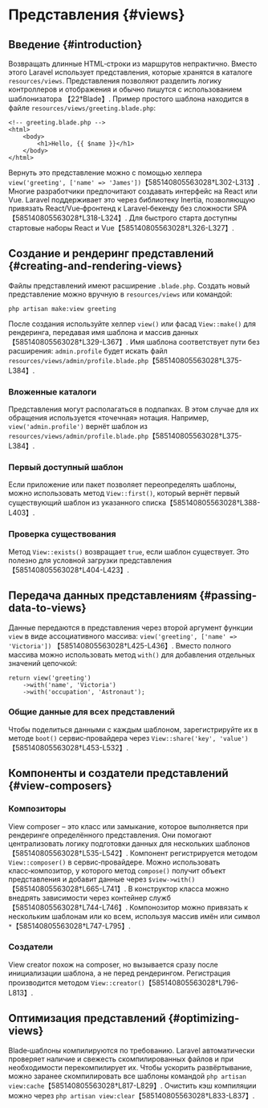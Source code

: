 # Представления {#views}

## Введение {#introduction}

Возвращать длинные HTML‑строки из маршрутов непрактично. Вместо этого
Laravel использует представления, которые хранятся в каталоге
`resources/views`. Представления позволяют разделить логику контроллеров
и отображения и обычно пишутся с использованием шаблонизатора
【22†Blade】. Пример простого шаблона находится в файле
`resources/views/greeting.blade.php`:

```
<!-- greeting.blade.php -->
<html>
    <body>
        <h1>Hello, {{ $name }}</h1>
    </body>
</html>
```

Вернуть это представление можно с помощью хелпера `view('greeting',
['name' => 'James'])`【585140805563028†L302-L313】. Многие разработчики
предпочитают создавать интерфейс на React или Vue. Laravel поддерживает
это через библиотеку Inertia, позволяющую привязать React/Vue‑фронтенд к
Laravel‑бекенду без сложности SPA【585140805563028†L318-L324】. Для быстрого
старта доступны стартовые наборы React и Vue【585140805563028†L326-L327】.

## Создание и рендеринг представлений {#creating-and-rendering-views}

Файлы представлений имеют расширение `.blade.php`. Создать новый
представление можно вручную в `resources/views` или командой:

```
php artisan make:view greeting
```

После создания используйте хелпер `view()` или фасад `View::make()` для
рендеринга, передавая имя шаблона и массив данных【585140805563028†L329-L367】.
Имя шаблона соответствует пути без расширения: `admin.profile` будет
искать файл `resources/views/admin/profile.blade.php`【585140805563028†L375-L384】.

### Вложенные каталоги

Представления могут располагаться в подпапках. В этом случае для их
обращения используется «точечная» нотация. Например, `view('admin.profile')`
вернёт шаблон из `resources/views/admin/profile.blade.php`【585140805563028†L375-L384】.

### Первый доступный шаблон

Если приложение или пакет позволяет переопределять шаблоны, можно
использовать метод `View::first()`, который вернёт первый существующий
шаблон из указанного списка【585140805563028†L388-L403】.

### Проверка существования

Метод `View::exists()` возвращает `true`, если шаблон существует. Это
полезно для условной загрузки представления【585140805563028†L404-L423】.

## Передача данных представлениям {#passing-data-to-views}

Данные передаются в представления через второй аргумент функции `view`
в виде ассоциативного массива: `view('greeting', ['name' => 'Victoria'])`
【585140805563028†L425-L436】. Вместо полного массива можно использовать метод
`with()` для добавления отдельных значений цепочкой:

```
return view('greeting')
    ->with('name', 'Victoria')
    ->with('occupation', 'Astronaut');
```

### Общие данные для всех представлений

Чтобы поделиться данными с каждым шаблоном, зарегистрируйте их в
методе `boot()` сервис‑провайдера через `View::share('key', 'value')`
【585140805563028†L453-L532】.

## Компоненты и создатели представлений {#view-composers}

### Композиторы

View composer – это класс или замыкание, которое выполняется при
рендеринге определённого представления. Они помогают централизовать
логику подготовки данных для нескольких шаблонов【585140805563028†L535-L542】.
Компонент регистрируется методом `View::composer()` в сервис‑провайдере.
Можно использовать класс‑композитор, у которого метод `compose()` получит
объект представления и добавит данные через `$view->with()`【585140805563028†L665-L741】.
В конструктор класса можно внедрять зависимости через контейнер служб【585140805563028†L744-L746】.
Компонозитор можно привязать к нескольким шаблонам или ко всем, используя
массив имён или символ `*`【585140805563028†L747-L795】.

### Создатели

View creator похож на composer, но вызывается сразу после
инициализации шаблона, а не перед рендерингом. Регистрация
производится методом `View::creator()`【585140805563028†L796-L813】.

## Оптимизация представлений {#optimizing-views}

Blade‑шаблоны компилируются по требованию. Laravel автоматически
проверяет наличие и свежесть скомпилированных файлов и при необходимости
перекомпилирует их. Чтобы ускорить развёртывание, можно заранее
скомпилировать все шаблоны командой `php artisan view:cache`【585140805563028†L817-L829】.
Очистить кэш компиляции можно через `php artisan view:clear`【585140805563028†L833-L837】.
